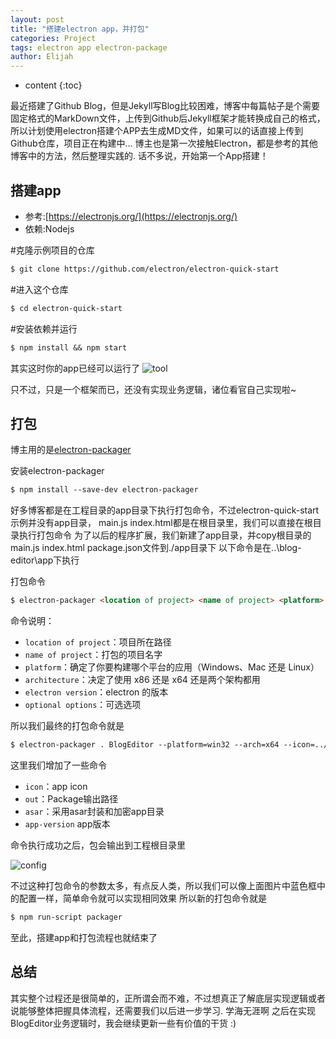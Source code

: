```yaml
---
layout: post
title: "搭建electron app，并打包"
categories: Project
tags: electron app electron-package
author: Elijah
---
```


* content
{:toc}

最近搭建了Github Blog，但是Jekyll写Blog比较困难，博客中每篇帖子是个需要固定格式的MarkDown文件，上传到Github后Jekyll框架才能转换成自己的格式，
所以计划使用electron搭建个APP去生成MD文件，如果可以的话直接上传到Github仓库，项目正在构建中…
博主也是第一次接触Electron，都是参考的其他博客中的方法，然后整理实践的.
话不多说，开始第一个App搭建！





## 搭建app

- 参考:[https://electronjs.org/](https://electronjs.org/)
- 依赖:Nodejs

#克隆示例项目的仓库
```md
$ git clone https://github.com/electron/electron-quick-start
```

#进入这个仓库
```md
$ cd electron-quick-start
```

#安装依赖并运行
```md
$ npm install && npm start
```

其实这时你的app已经可以运行了
![tool](https://i.loli.net/2018/10/06/5bb89172860e9.png 'tool')

只不过，只是一个框架而已，还没有实现业务逻辑，诸位看官自己实现啦~


## 打包
博主用的是[electron-packager](https://github.com/electron-userland/electron-packager)

安装electron-packager
```md
$ npm install --save-dev electron-packager 
```

好多博客都是在工程目录的app目录下执行打包命令，不过electron-quick-start示例并没有app目录，
main.js index.html都是在根目录里，我们可以直接在根目录执行打包命令
为了以后的程序扩展，我们新建了app目录，并copy根目录的main.js index.html package.json文件到./app目录下
以下命令是在..\blog-editor\app下执行

打包命令
```md
$ electron-packager <location of project> <name of project> <platform> <architecture> <electron version> <optional options>
```
命令说明：
* `location of project`：项目所在路径 
* `name of project`：打包的项目名字 
* `platform`：确定了你要构建哪个平台的应用（Windows、Mac 还是 Linux） 
* `architecture`：决定了使用 x86 还是 x64 还是两个架构都用
* `electron version`：electron 的版本 
* `optional options`：可选选项

所以我们最终的打包命令就是
```md
$ electron-packager . BlogEditor --platform=win32 --arch=x64 --icon=../img/favicon.ico --out=../BuildOut --asar --app-version=0.0.1
```
这里我们增加了一些命令
* `icon`：app icon
* `out`：Package输出路径
* `asar`：采用asar封装和加密app目录
* `app-version` app版本

命令执行成功之后，包会输出到工程根目录里

![config](https://i.loli.net/2018/10/06/5bb893d9d7059.png 'config')

不过这种打包命令的参数太多，有点反人类，所以我们可以像上面图片中蓝色框中的配置一样，简单命令就可以实现相同效果
所以新的打包命令就是
```md
$ npm run-script packager
```

至此，搭建app和打包流程也就结束了

## 总结

其实整个过程还是很简单的，正所谓会而不难，不过想真正了解底层实现逻辑或者说能够整体把握具体流程，还需要我们以后进一步学习.
学海无涯啊
之后在实现BlogEditor业务逻辑时，我会继续更新一些有价值的干货 :)

